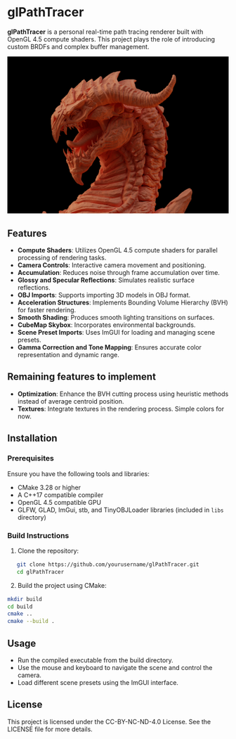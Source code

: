 # glPathTracer

**glPathTracer** is a personal real-time path tracing renderer built with OpenGL 4.5 compute shaders. This project plays the role of introducing custom BRDFs and complex buffer management. 

![Dragon Model](clay_dragon.png)

## Features

- **Compute Shaders**: Utilizes OpenGL 4.5 compute shaders for parallel processing of rendering tasks.
- **Camera Controls**: Interactive camera movement and positioning.
- **Accumulation**: Reduces noise through frame accumulation over time.
- **Glossy and Specular Reflections**: Simulates realistic surface reflections.
- **OBJ Imports**: Supports importing 3D models in OBJ format.
- **Acceleration Structures**: Implements Bounding Volume Hierarchy (BVH) for faster rendering.
- **Smooth Shading**: Produces smooth lighting transitions on surfaces.
- **CubeMap Skybox**: Incorporates environmental backgrounds.
- **Scene Preset Imports**: Uses ImGUI for loading and managing scene presets.
- **Gamma Correction and Tone Mapping**: Ensures accurate color representation and dynamic range.

## Remaining features to implement

- **Optimization**: Enhance the BVH cutting process using heuristic methods instead of average centroid position.
- **Textures**: Integrate textures in the rendering process. Simple colors for now.

## Installation

### Prerequisites

Ensure you have the following tools and libraries:

- CMake 3.28 or higher
- A C++17 compatible compiler
- OpenGL 4.5 compatible GPU
- GLFW, GLAD, ImGui, stb, and TinyOBJLoader libraries (included in `libs` directory)

### Build Instructions

1. Clone the repository:
```bash
   git clone https://github.com/yourusername/glPathTracer.git
   cd glPathTracer
```

2. Build the project using CMake:
```bash
mkdir build
cd build
cmake ..
cmake --build .
```

## Usage
- Run the compiled executable from the build directory.
- Use the mouse and keyboard to navigate the scene and control the camera.
- Load different scene presets using the ImGUI interface.

## License
This project is licensed under the CC-BY-NC-ND-4.0 License. See the LICENSE file for more details.
